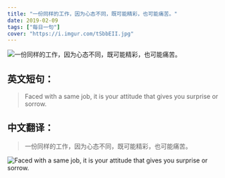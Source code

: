 ```yaml
---
title: "一份同样的工作，因为心态不同，既可能精彩，也可能痛苦。"
date: 2019-02-09
tags: ["每日一句"]
cover: "https://i.imgur.com/tSbbEII.jpg"
---
```


![一份同样的工作，因为心态不同，既可能精彩，也可能痛苦。](https://i.imgur.com/BKNpR43.jpg)

## 英文短句：
> Faced with a same job, it is your attitude that gives you surprise or sorrow.

<!--more-->

## 中文翻译：
> 一份同样的工作，因为心态不同，既可能精彩，也可能痛苦。

![Faced with a same job, it is your attitude that gives you surprise or sorrow.](https://i.imgur.com/ju05uW8.jpg)

